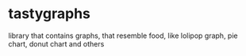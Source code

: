 # tastygraphs
library that contains graphs, that resemble food, like lolipop graph, pie chart, donut chart and others
